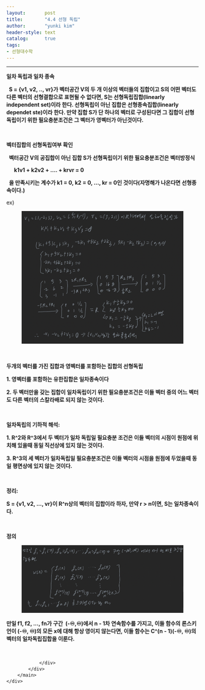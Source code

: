 ```yaml
---
layout:       post
title:        "4.4 선형 독립"
author:       "yunki kim"
header-style: text
catalog:      true
tags: 
- 선형대수학
---
```


<head></head>
<body id="tt-body-page" class="">
<div id="wrap" class="wrap-right">
    <div id="container">
        <main class="main ">
            <div class="area-main">
                <div class="area-view">
                    <div class="article-header"></div>
                    <hr>
                    <div class="article-view">
                        <div class="contents_style">
                            <p><b>일차 독립과 일차 종속</b></p>
<p><b>&nbsp; S = {v1, v2, .., vr}가 벡터공간 V의 두 개 이상의 벡터들의 집합이고 S의 어떤 벡터도 다른 벡터의 선형결합으로 표현될 수 없다면, S는 선형독립집합(linearly independent set)이라 한다. 선형독립이 아닌 집합은 선형종속집합(linearly dependet ste)이라 한다. 만약 집합 S가 단 하나의 벡터로 구성된다면 그 집합이 선형독립이기 위한 필요충분조건은 그 벡터가 영벡터가 아닌것이다.</b></p>
<p>&nbsp;</p>
<p><b>벡터집합의 선형독립여부 확인</b></p>
<p><b>&nbsp; 벡터공간 V의 공집합이 아닌 집합 S가 선형독립이기 위한 필요충분조건은 벡터방정식&nbsp;</b></p>
<p><b>&nbsp; &nbsp; &nbsp; k1v1 + k2v2 + .... + krvr = 0</b></p>
<p><b>&nbsp; 을 만족시키는 계수가 k1 = 0, k2 = 0, ..., kr = 0인 것이다(자명해가 나온다면 선형종속이다.)</b></p>
<p>ex)</p>
<p></p><figure class="imageblock alignCenter" data-origin-width="0" data-origin-height="0" data-ke-mobilestyle="widthContent">
    <span data-lightbox="lightbox">
        <img src="/img/NC40IOyEoO2YlSDrj4Xrpr0=/img.png" data-origin-width="0" data-origin-height="0" data-ke-mobilestyle="widthContent">
    </span>
    <figcaption></figcaption>
</figure><p></p>
<p>&nbsp;</p>
<p><b>두개의 벡터를 가진 집합과 영벡터를 포함하는 집합의 선형독립</b></p>
<p><b>1. 영벡터를 포함하는 유한집합은 일차종속이다</b></p>
<p><b>2. 두 벡터만을 갖는 집합이 일차독립이기 위한 필요충분조건은 이들 벡터 중의 어느 벡터도 다른 벡터의 스칼라배로 되지 않는 것이다.</b></p>
<p>&nbsp;</p>
<p><b>일차독립의 기하적 해석:</b></p>
<p><b>1. R^2와 R^3에서 두 벡터가 일차 독립일 필요충분 조건은 이들 벡터의 시점이 원점에 위치해 있을때 동일 직선상에 있지 않는 것이다.</b></p>
<p><b>3. R^3의 세 벡터가 일차독립일 필요충분조건은 이들 벡터의 시점을 원점에 두었을때 동일 평면상에 있지 않는 것이다.</b></p>
<p>&nbsp;</p>
<p><b>정리:</b></p>
<p><b>S = {v1, v2, ..., vr}이 R^n상의 벡터의 집합이라 하자, 만약 r &gt; n이면, S는 일차종속이다.</b></p>
<p>&nbsp;</p>
<p><b>정의</b></p>
<p></p><figure class="imageblock alignCenter" data-origin-width="0" data-origin-height="0" data-ke-mobilestyle="widthContent">
    <span data-lightbox="lightbox">
        <img src="/img/NC40IOyEoO2YlSDrj4Xrpr0=/img_1.png" data-origin-width="0" data-origin-height="0" data-ke-mobilestyle="widthContent">
    </span>
    <figcaption></figcaption>
</figure><p></p>
<p><b>만일 f1, f2, ..., fn가 구간&nbsp; (-♾,<b>♾)에서 n - 1차 연속함수를 가지고, 이들 함수의 론스키언이 (-<b>♾, <b>♾)의 모든 x에 대해 항상 영이지 않는다면, 이들 함수는 C^(n - 1)(-<b>♾, <b>♾)의 벡터의 일차독립집합을 이룬다.</b></b></b></b></b>&nbsp;</b></p>
                        </div>
                        <br>
                        <div class="tags"></div>
                    </div>
                    
                </div>
            </div>
        </main>
    </div>
</div>


</body>